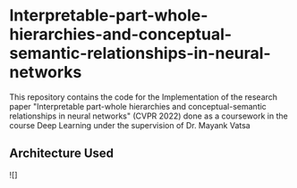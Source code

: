 # Interpretable-part-whole-hierarchies-and-conceptual-semantic-relationships-in-neural-networks
This repository contains the code for the Implementation of the research paper "Interpretable part-whole hierarchies and conceptual-semantic relationships in neural networks" (CVPR 2022) done as a coursework in the course Deep Learning under the supervision of Dr. Mayank Vatsa

## Architecture Used

![]